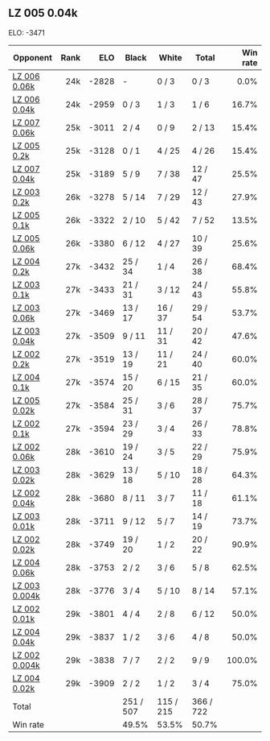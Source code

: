 ## LZ 005 0.04k ##

ELO: -3471

Opponent | Rank | ELO | Black | White | Total | Win rate
---------|-----:|----:|-------|-------|-------|-------:
[LZ 006 0.06k](LZ%20006%200.06k.md) | 24k | -2828 | - | 0 / 3 | 0 / 3 | 0.0%
[LZ 006 0.04k](LZ%20006%200.04k.md) | 24k | -2959 | 0 / 3 | 1 / 3 | 1 / 6 | 16.7%
[LZ 007 0.06k](LZ%20007%200.06k.md) | 25k | -3011 | 2 / 4 | 0 / 9 | 2 / 13 | 15.4%
[LZ 005 0.2k](LZ%20005%200.2k.md) | 25k | -3128 | 0 / 1 | 4 / 25 | 4 / 26 | 15.4%
[LZ 007 0.04k](LZ%20007%200.04k.md) | 25k | -3189 | 5 / 9 | 7 / 38 | 12 / 47 | 25.5%
[LZ 003 0.2k](LZ%20003%200.2k.md) | 26k | -3278 | 5 / 14 | 7 / 29 | 12 / 43 | 27.9%
[LZ 005 0.1k](LZ%20005%200.1k.md) | 26k | -3322 | 2 / 10 | 5 / 42 | 7 / 52 | 13.5%
[LZ 005 0.06k](LZ%20005%200.06k.md) | 26k | -3380 | 6 / 12 | 4 / 27 | 10 / 39 | 25.6%
[LZ 004 0.2k](LZ%20004%200.2k.md) | 27k | -3432 | 25 / 34 | 1 / 4 | 26 / 38 | 68.4%
[LZ 003 0.1k](LZ%20003%200.1k.md) | 27k | -3433 | 21 / 31 | 3 / 12 | 24 / 43 | 55.8%
[LZ 003 0.06k](LZ%20003%200.06k.md) | 27k | -3469 | 13 / 17 | 16 / 37 | 29 / 54 | 53.7%
[LZ 003 0.04k](LZ%20003%200.04k.md) | 27k | -3509 | 9 / 11 | 11 / 31 | 20 / 42 | 47.6%
[LZ 002 0.2k](LZ%20002%200.2k.md) | 27k | -3519 | 13 / 19 | 11 / 21 | 24 / 40 | 60.0%
[LZ 004 0.1k](LZ%20004%200.1k.md) | 27k | -3574 | 15 / 20 | 6 / 15 | 21 / 35 | 60.0%
[LZ 005 0.02k](LZ%20005%200.02k.md) | 27k | -3584 | 25 / 31 | 3 / 6 | 28 / 37 | 75.7%
[LZ 002 0.1k](LZ%20002%200.1k.md) | 27k | -3594 | 23 / 29 | 3 / 4 | 26 / 33 | 78.8%
[LZ 002 0.06k](LZ%20002%200.06k.md) | 28k | -3610 | 19 / 24 | 3 / 5 | 22 / 29 | 75.9%
[LZ 003 0.02k](LZ%20003%200.02k.md) | 28k | -3629 | 13 / 18 | 5 / 10 | 18 / 28 | 64.3%
[LZ 002 0.04k](LZ%20002%200.04k.md) | 28k | -3680 | 8 / 11 | 3 / 7 | 11 / 18 | 61.1%
[LZ 003 0.01k](LZ%20003%200.01k.md) | 28k | -3711 | 9 / 12 | 5 / 7 | 14 / 19 | 73.7%
[LZ 002 0.02k](LZ%20002%200.02k.md) | 28k | -3749 | 19 / 20 | 1 / 2 | 20 / 22 | 90.9%
[LZ 004 0.06k](LZ%20004%200.06k.md) | 28k | -3753 | 2 / 2 | 3 / 6 | 5 / 8 | 62.5%
[LZ 003 0.004k](LZ%20003%200.004k.md) | 28k | -3776 | 3 / 4 | 5 / 10 | 8 / 14 | 57.1%
[LZ 002 0.01k](LZ%20002%200.01k.md) | 29k | -3801 | 4 / 4 | 2 / 8 | 6 / 12 | 50.0%
[LZ 004 0.04k](LZ%20004%200.04k.md) | 29k | -3837 | 1 / 2 | 3 / 6 | 4 / 8 | 50.0%
[LZ 002 0.004k](LZ%20002%200.004k.md) | 29k | -3838 | 7 / 7 | 2 / 2 | 9 / 9 | 100.0%
[LZ 004 0.02k](LZ%20004%200.02k.md) | 29k | -3909 | 2 / 2 | 1 / 2 | 3 / 4 | 75.0%
Total | | | 251 / 507 | 115 / 215 | 366 / 722 | 
Win rate| | | 49.5% | 53.5% | 50.7% | 
